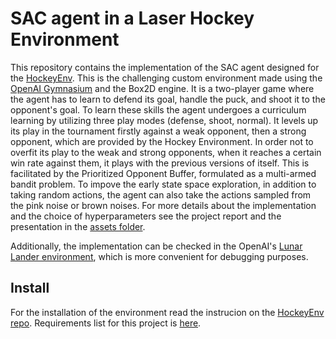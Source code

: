 # SAC agent in a Laser Hockey Environment

This repository contains the implementation of the SAC agent designed for the [HockeyEnv](https://github.com/martius-lab/laser-hockey-env). This is the challenging custom environment made using the [OpenAI Gymnasium](https://gymnasium.farama.org/index.html) and the Box2D engine. It is a two-player game where the agent has to learn to defend its goal, handle the puck, and shoot it to the opponent's goal. To learn these skills the agent undergoes a curriculum learning by utilizing three play modes (defense, shoot, normal). It levels up its play in the tournament firstly against a weak opponent, then a strong opponent, which are provided by the Hockey Environment. In order not to overfit its play to the weak and strong opponents, when it reaches a certain win rate against them, it plays with the previous versions of itself. This is facilitated by the Prioritized Opponent Buffer, formulated as a multi-armed bandit problem. 
To impove the early state space exploration, in addition to taking random actions, the agent can also take the actions sampled from the pink noise or brown noises. 
For more details about the implementation and the choice of hyperparameters see the project report and the presentation in the [assets folder](https://github.com/nilskiKonjIzDunava/rl-hockey-sac-agent/tree/main/assets).

Additionally, the implementation can be checked in the OpenAI's [Lunar Lander environment](https://gymnasium.farama.org/environments/box2d/lunar_lander/), which is more convenient for debugging purposes.

## Install
For the installation of the environment read the instrucion on the [HockeyEnv repo](https://github.com/martius-lab/laser-hockey-env). Requirements list for this project is [here](https://github.com/nilskiKonjIzDunava/rl-hockey-sac-agent/blob/main/requirements.txt).

